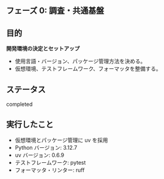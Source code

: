 ## フェーズ 0: 調査・共通基盤

## 目的

**開発環境の決定とセットアップ**

- 使用言語・バージョン、パッケージ管理方法を決める。
- 仮想環境、テストフレームワーク、フォーマッタを整備する。

## ステータス

completed

## 実行したこと

- 仮想環境とパッケージ管理に uv を採用
- Python バージョン: 3.12.7
- uv バージョン: 0.6.9
- テストフレームワーク: pytest
- フォーマッタ・リンター: ruff
